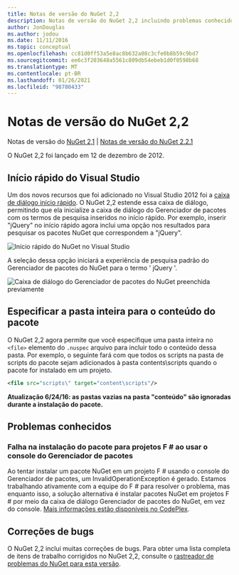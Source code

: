 ```yaml
---
title: Notas de versão do NuGet 2,2
description: Notas de versão do NuGet 2,2 incluindo problemas conhecidos, correções de bugs, recursos adicionados e DCRs.
author: JonDouglas
ms.author: jodou
ms.date: 11/11/2016
ms.topic: conceptual
ms.openlocfilehash: cc81d0ff53a5e8ac8b632a08c3cfe0b8b59c9bd7
ms.sourcegitcommit: ee6c3f203648a5561c809db54ebeb1d0f0598b68
ms.translationtype: MT
ms.contentlocale: pt-BR
ms.lasthandoff: 01/26/2021
ms.locfileid: "98780433"
---
```

# <a name="nuget-22-release-notes"></a>Notas de versão do NuGet 2,2

Notas de versão do [NuGet 2,1](../release-notes/nuget-2.1.md)  |  [Notas de versão do NuGet 2.2.1](../release-notes/nuget-2.2.1.md)

O NuGet 2,2 foi lançado em 12 de dezembro de 2012.

## <a name="visual-studio-quick-launch"></a>Início rápido do Visual Studio
Um dos novos recursos que foi adicionado no Visual Studio 2012 foi a [caixa de diálogo início rápido](/visualstudio/ide/reference/quick-launch-environment-options-dialog-box). O NuGet 2,2 estende essa caixa de diálogo, permitindo que ela inicialize a caixa de diálogo do Gerenciador de pacotes com os termos de pesquisa inseridos no início rápido. Por exemplo, inserir "jQuery" no início rápido agora inclui uma opção nos resultados para pesquisar os pacotes NuGet que correspondem a "jQuery".

![Início rápido do NuGet no Visual Studio](./media/quick-launch.png)

A seleção dessa opção iniciará a experiência de pesquisa padrão do Gerenciador de pacotes do NuGet para o termo ' jQuery '.

![Caixa de diálogo do Gerenciador de pacotes do NuGet preenchida previamente](./media/pkg-mgr-search-from-quick-launch.png)

## <a name="specify-entire-folder-for-package-contents"></a>Especificar a pasta inteira para o conteúdo do pacote
O NuGet 2,2 agora permite que você especifique uma pasta inteira no `<file>` elemento do `.nuspec` arquivo para incluir todo o conteúdo dessa pasta. Por exemplo, o seguinte fará com que todos os scripts na pasta de scripts do pacote sejam adicionados à pasta contents\scripts quando o pacote for instalado em um projeto.

```xml
<file src="scripts\" target="content\scripts"/>
```

**Atualização 6/24/16: as pastas vazias na pasta "conteúdo" são ignoradas durante a instalação do pacote.**

## <a name="known-issues"></a>Problemas conhecidos

### <a name="package-installation-fails-for-f-projects-when-using-the-package-manager-console"></a>Falha na instalação do pacote para projetos F # ao usar o console do Gerenciador de pacotes
Ao tentar instalar um pacote NuGet em um projeto F # usando o console do Gerenciador de pacotes, um InvalidOperationException é gerado. Estamos trabalhando ativamente com a equipe do F # para resolver o problema, mas enquanto isso, a solução alternativa é instalar pacotes NuGet em projetos F # por meio da caixa de diálogo Gerenciador de pacotes do NuGet, em vez do console. [Mais informações estão disponíveis no CodePlex](http://nuget.codeplex.com/workitem/2873).


## <a name="bug-fixes"></a>Correções de bugs
O NuGet 2,2 inclui muitas correções de bugs. Para obter uma lista completa de itens de trabalho corrigidos no NuGet 2,2, consulte o [rastreador de problemas do NuGet para esta versão](http://nuget.codeplex.com/workitem/list/advanced?keyword=&status=Closed&type=All&priority=All&release=NuGet%202.2&assignedTo=All&component=All&sortField=LastUpdatedDate&sortDirection=Descending&page=0).
